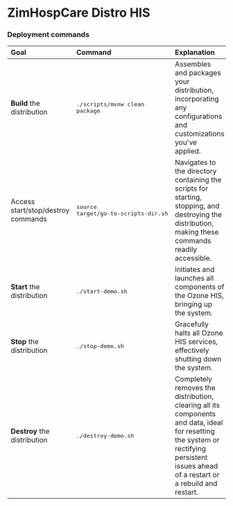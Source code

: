 # ZimHospCare Distro HIS

### Deployment commands

|Goal|Command|Explanation|
|:----|:----|:----|
|**Build** the distribution|<pre>./scripts/mvnw clean package</pre>|Assembles and packages your distribution, incorporating any configurations and customizations you've applied.|
|Access start/stop/destroy commands|<pre>source target/go-to-scripts-dir.sh</pre>|Navigates to the directory containing the scripts for starting, stopping, and destroying the distribution, making these commands readily accessible.|
|**Start** the distribution|<pre>./start-demo.sh</pre>|Initiates and launches all components of the Ozone HIS, bringing up the system.|
|**Stop** the distribution|<pre>./stop-demo.sh</pre>|Gracefully halts all Ozone HIS services, effectively shutting down the system.|
|**Destroy** the distribution|<pre>./destroy-demo.sh</pre>|Completely removes the distribution, clearing all its components and data, ideal for resetting the system or rectifying persistent issues ahead of a restart or a rebuild and restart.|